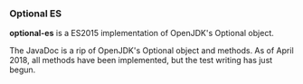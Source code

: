 ### Optional ES

**optional-es** is a ES2015 implementation of OpenJDK's Optional object.

The JavaDoc is a rip of OpenJDK's Optional object and methods. As of April 2018, all methods have been implemented, but the test writing has just begun.
